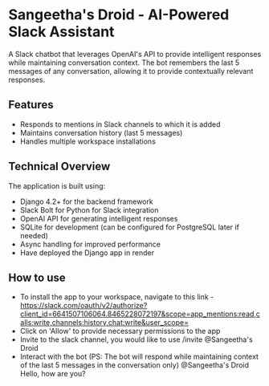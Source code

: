 # Sangeetha's Droid - AI-Powered Slack Assistant

A Slack chatbot that leverages OpenAI's API to provide intelligent responses while maintaining conversation context. The bot remembers the last 5 messages of any conversation, allowing it to provide contextually relevant responses.

## Features

- Responds to mentions in Slack channels to which it is added
- Maintains conversation history (last 5 messages)
- Handles multiple workspace installations

## Technical Overview

The application is built using:
- Django 4.2+ for the backend framework
- Slack Bolt for Python for Slack integration
- OpenAI API for generating intelligent responses
- SQLite for development (can be configured for PostgreSQL later if needed)
- Async handling for improved performance
- Have deployed the Django app in render

## How to use

 - To install the app to your workspace, navigate to this link - https://slack.com/oauth/v2/authorize?client_id=6641507106064.8465228072197&scope=app_mentions:read,calls:write,channels:history,chat:write&user_scope=
 - Click on 'Allow' to provide necessary permissions to the app
 - Invite to the slack channel, you would like to use
    /invite @Sangeetha's Droid
 - Interact with the bot (PS: The bot will respond while maintaining context of the last 5 messages in the conversation only)
    @Sangeetha's Droid Hello, how are you?
